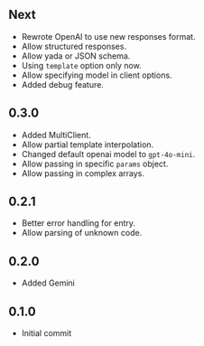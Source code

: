 ## Next

- Rewrote OpenAI to use new responses format.
- Allow structured responses.
- Allow yada or JSON schema.
- Using `template` option only now.
- Allow specifying model in client options.
- Added debug feature.

## 0.3.0

- Added MultiClient.
- Allow partial template interpolation.
- Changed default openai model to `gpt-4o-mini`.
- Allow passing in specific `params` object.
- Allow passing in complex arrays.

## 0.2.1

- Better error handling for entry.
- Allow parsing of unknown code.

## 0.2.0

- Added Gemini

## 0.1.0

- Initial commit
